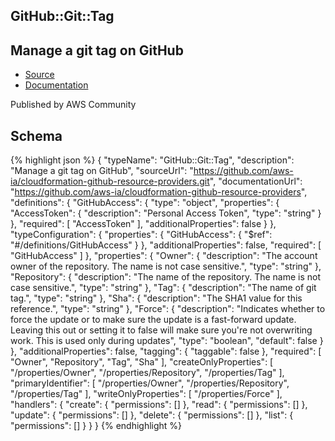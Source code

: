 
## GitHub::Git::Tag

## Manage a git tag on GitHub

- [Source](https:&#x2F;&#x2F;github.com&#x2F;aws-ia&#x2F;cloudformation-github-resource-providers.git) 
- [Documentation]()

Published by AWS Community

## Schema
{% highlight json %}
{
    "typeName": "GitHub::Git::Tag",
    "description": "Manage a git tag on GitHub",
    "sourceUrl": "https://github.com/aws-ia/cloudformation-github-resource-providers.git",
    "documentationUrl": "https://github.com/aws-ia/cloudformation-github-resource-providers",
    "definitions": {
        "GitHubAccess": {
            "type": "object",
            "properties": {
                "AccessToken": {
                    "description": "Personal Access Token",
                    "type": "string"
                }
            },
            "required": [
                "AccessToken"
            ],
            "additionalProperties": false
        }
    },
    "typeConfiguration": {
        "properties": {
            "GitHubAccess": {
                "$ref": "#/definitions/GitHubAccess"
            }
        },
        "additionalProperties": false,
        "required": [
            "GitHubAccess"
        ]
    },
    "properties": {
        "Owner": {
            "description": "The account owner of the repository. The name is not case sensitive.",
            "type": "string"
        },
        "Repository": {
            "description": "The name of the repository. The name is not case sensitive.",
            "type": "string"
        },
        "Tag": {
            "description": "The name of git tag.",
            "type": "string"
        },
        "Sha": {
            "description": "The SHA1 value for this reference.",
            "type": "string"
        },
        "Force": {
            "description": "Indicates whether to force the update or to make sure the update is a fast-forward update. Leaving this out or setting it to false will make sure you're not overwriting work. This is used only during updates",
            "type": "boolean",
            "default": false
        }
    },
    "additionalProperties": false,
    "tagging": {
        "taggable": false
    },
    "required": [
        "Owner",
        "Repository",
        "Tag",
        "Sha"
    ],
    "createOnlyProperties": [
        "/properties/Owner",
        "/properties/Repository",
        "/properties/Tag"
    ],
    "primaryIdentifier": [
        "/properties/Owner",
        "/properties/Repository",
        "/properties/Tag"
    ],
    "writeOnlyProperties": [
        "/properties/Force"
    ],
    "handlers": {
        "create": {
            "permissions": []
        },
        "read": {
            "permissions": []
        },
        "update": {
            "permissions": []
        },
        "delete": {
            "permissions": []
        },
        "list": {
            "permissions": []
        }
    }
}
{% endhighlight %}
